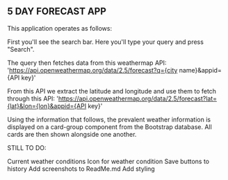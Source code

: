 ## 5 DAY FORECAST APP ##

This application operates as follows:

First you'll see the search bar. Here you'll type your query and press "Search".

The query then fetches data from this weathermap API: 
'https://api.openweathermap.org/data/2.5/forecast?q={city name}&appid={API key}'

From this API we extract the latitude and longitude and use them to fetch through this API:
'https://api.openweathermap.org/data/2.5/forecast?lat={lat}&lon={lon}&appid={API key}'

Using the information that follows, the prevalent weather information is displayed on a card-group component from the Bootstrap database. All cards are then shown alongside one another.



STILL TO DO:

Current weather conditions
Icon for weather condition
Save buttons to history 
Add screenshots to ReadMe.md
Add styling
